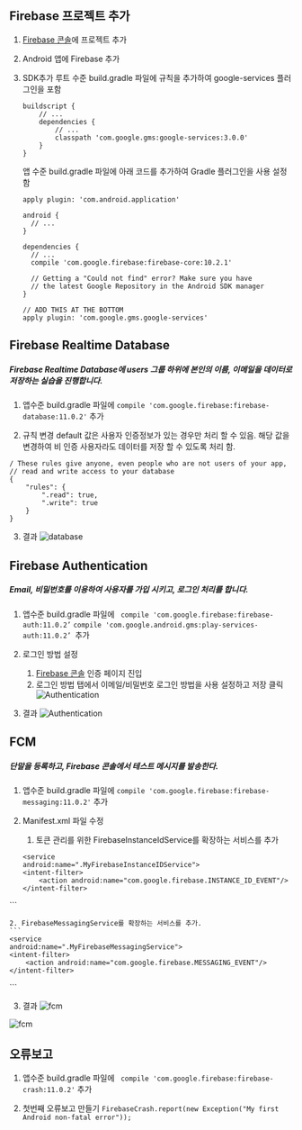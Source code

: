 ## Firebase 프로젝트 추가

1. [Firebase 콘솔](https://console.firebase.google.com
)에 프로젝트 추가

2. Android 앱에 Firebase 추가

3. SDK추가
루트 수준 build.gradle 파일에 규칙을 추가하여 google-services 플러그인을 포함

	```
    buildscript {
        // ...
        dependencies {
            // ...
            classpath 'com.google.gms:google-services:3.0.0'
        }
    }
    ```


	앱 수준 build.gradle 파일에 아래 코드를 추가하여 Gradle 플러그인을 사용 설정 함

	```
    apply plugin: 'com.android.application'

    android {
      // ...
    }

    dependencies {
      // ...
      compile 'com.google.firebase:firebase-core:10.2.1'

      // Getting a "Could not find" error? Make sure you have
      // the latest Google Repository in the Android SDK manager
    }

    // ADD THIS AT THE BOTTOM
    apply plugin: 'com.google.gms.google-services'
	```

## Firebase Realtime Database

##### Firebase Realtime Database에 users 그룹 하위에 본인의 이름, 이메일을 데이터로 저장하는 실습을 진행합니다.

1. 앱수준 build.gradle 파일에
`
compile 'com.google.firebase:firebase-database:11.0.2'
` 추가

2. 규칙 변경
default 값은 사용자 인증정보가 있는 경우만 처리 할 수 있음.
해당 값을 변경하여 비 인증 사용자라도 데이터를 저장 할 수 있도록 처리 함.
```
/ These rules give anyone, even people who are not users of your app,
// read and write access to your database
{
	"rules": {
	    ".read": true,
	    ".write": true
	}
}
```

3. 결과
![database](img/database.png)


## Firebase Authentication

##### Email, 비밀번호를 이용하여 사용자를 가입 시키고, 로그인 처리를 합니다.

1. 앱수준 build.gradle 파일에
`
compile 'com.google.firebase:firebase-auth:11.0.2’`
`compile 'com.google.android.gms:play-services-auth:11.0.2’ `추가

2. 로그인 방법 설정
	1. [Firebase 콘솔](https://console.firebase.google.com/) 인증 페이지 진입
	2. 로그인 방법 탭에서 이메일/비밀번호 로그인 방법을 사용 설정하고 저장 클릭
	![Authentication](img/authentication.png)

3. 결과
![Authentication](img/authentication2.png)

## FCM

##### 단말을 등록하고, Firebase 콘솔에서 테스트 메시지를 발송한다.

1. 앱수준 build.gradle 파일에
`
compile 'com.google.firebase:firebase-messaging:11.0.2'
` 추가
2. Manifest.xml 파일 수정
	1. 토큰 관리를 위한 FirebaseInstanceIdService를 확장하는 서비스를 추가

	```
	<service
	android:name=".MyFirebaseInstanceIDService">
	<intent-filter>
		<action android:name="com.google.firebase.INSTANCE_ID_EVENT"/>
	</intent-filter>
</service>
	```

	2. FirebaseMessagingService를 확장하는 서비스를 추가.
	```
	<service
	android:name=".MyFirebaseMessagingService">
	<intent-filter>
		<action android:name="com.google.firebase.MESSAGING_EVENT"/>
	</intent-filter>
</service>
	```

3. 결과
![fcm](img/fcm.png)


![fcm](img/device-2017-07-10-001211.png)



## 오류보고

1. 앱수준 build.gradle 파일에
`
compile 'com.google.firebase:firebase-crash:11.0.2'` 추가


2. 첫번째 오류보고 만들기
`
FirebaseCrash.report(new Exception("My first Android non-fatal error"));
`

